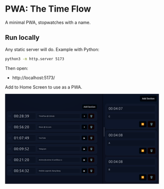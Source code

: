 # PWA: The Time Flow

A minimal PWA, stopwatches with a name.

## Run locally

Any static server will do. Example with Python:

```bash
python3 -m http.server 5173
```

Then open:

- http://localhost:5173/

Add to Home Screen to use as a PWA. 

<p align="center">
  <img src="./_readme/timeflow.png" />
</p>